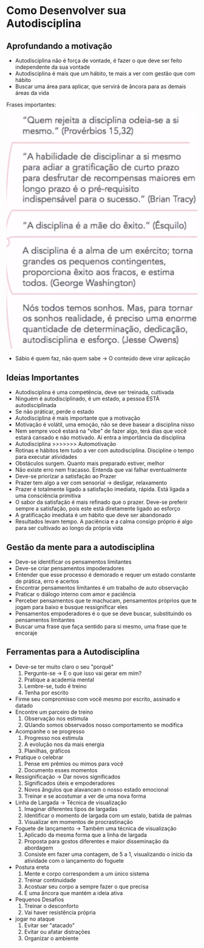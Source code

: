 # Como Desenvolver sua Autodisciplina

## Aprofundando a motivação

- Autodisciplina não é força de vontade, é fazer o que deve ser feito independente da sua vontade
- Autodisciplina é mais que um hábito, te mais a ver com gestão que com hábito
- Buscar uma área para aplicar, que servirá de âncora para as demais áreas da vida

Frases importantes:

![alt text](frases.png)

- Sábio é quem faz, não quem sabe -> O conteúdo deve virar aplicação

## Ideias Importantes

- Autodisciplina é uma competência, deve ser treinada, cultivada
- Ninguém é autodisciplinado, é um estado, a pessoa ESTÁ autodisciplinada
- Se não práticar, perde o estado
- Autodisciplina é mais importante que a motivação
- Motivação é volátil, uma emoção, não se deve basear a disciplina nisso
- Nem sempre você estará na "vibe" de fazer algo, terá dias que você estará cansado e não motivado. Aí entra a importância da disciplina
- Autodisciplina >>>>>>> Automotivação
- Rotinas e hábitos tem tudo a ver com autodisciplina. Discipline o tempo para executar atividades 
- Obstáculos surgem. Quanto mais preparado estiver, melhor
- Não existe erro nem fracasso. Entenda que vai falhar eventualmente
- Deve-se priorizar a satisfação ao Prazer
- Prazer tem algo a ver com sensorial -> desligar, relaxamento
- Prazer é totalmente ligado a satisfação imediata, rápida. Está ligada a uma consciência primitiva
- O sabor da satisfação é mais refinado que o prazer. Deve-se preferir sempre a satisfação, pois este está diretamente ligado ao esforço
- A gratificação imediata é um hábito que deve ser abandonado
- Resultados levam tempo. A paciência e a calma consigo próprio é algo para ser cultivado ao longo da própria vida

## Gestão da mente para a autodisciplina

- Deve-se identificar os pensamentos limitantes
- Deve-se criar pensamentos impoderadores
- Entender que esse processo é demorado e requer um estado constante de prática, erro e acertos
- Encontrar pensamentos limitantes é um trabalho de auto observação 
- Praticar o diálogo interno com amor e paciência
- Perceber pensamentos que te machucam, pensamentos próprios que te jogam para baixo e busque ressignificar eles
- Pensamentos empoderadores é o que se deve buscar, substituindo os pensamentos limitantes
- Buscar uma frase que faça sentido para si mesmo, uma frase que te encoraje

## Ferramentas para a Autodisciplina

- Deve-se ter muito claro o seu "porquê"
    1. Pergunte-se -> E o que isso vai gerar em mim?
    2. Pratique a academia mental
    3. Lembre-se, tudo é treino
    4. Tenha por escrito
- Firme seu compromisso com você mesmo por escrito, assinado e datado
- Encontre um parceiro de treino
    1. Observação nos estimula
    2. QUando somos observados nosso comportamento se modifica
- Acompanhe o se progresso
    1. Progresso nos estimula
    2. A evolução nos da mais energia
    3. Planilhas, gráficos
- Pratique o celebrar
    1. Pense em prêmios ou mimos para você
    2. Documento esses momentos
- Ressignificação -> Dar novos significados
    1. Significados úteis e empoderadores
    2. Novos ângulos que alavancam o nosso estado emocional
    3. Treinar e se acostumar a ver de uma nova forma
- Linha de Largada -> Técnica de visualização
    1. Imaginar diferentes tipos de largadas 
    2. Identificar o momento de largada com um estalo, batida de palmas
    3. Visualizar em momentos de procrastinação
- Foguete de lançamento -> Também uma técnica de visualização
    1. Aplicado da mesma forma que a linha de largada
    2. Proposta para gostos diferentes e maior disseminação da abordagem
    3. Consiste em fazer uma contagem, de 5 a 1, visualizando o inicio da atividade com o lançamento do foguete
- Postura ereta
    1. Mente e corpo correspondem a um único sistema
    2. Treinar continuidade
    3. Acostuar seu corpo a sempre fazer o que precisa
    4. É uma âncora que mantém a ideia ativa    
- Pequenos Desafios
    1. Treinar o desconforto
    2. Vai haver resistência própria
- jogar no ataque
    1. Evitar ser "atacado"
    2. Evitar ou afatar distrações
    3. Organizar o ambiente
    
